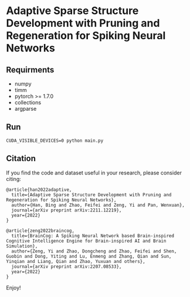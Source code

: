 # Adaptive Sparse Structure Development with Pruning and Regeneration for Spiking Neural Networks #

## Requirments ##
* numpy
* timm
* pytorch >= 1.7.0
* collections
* argparse

## Run ##

```CUDA_VISIBLE_DEVICES=0 python main.py```

## Citation ##
If you find the code and dataset useful in your research, please consider citing:
```
@article{han2022adaptive,
  title={Adaptive Sparse Structure Development with Pruning and Regeneration for Spiking Neural Networks},
  author={Han, Bing and Zhao, Feifei and Zeng, Yi and Pan, Wenxuan},
  journal={arXiv preprint arXiv:2211.12219},
  year={2022}
}
  
@article{zeng2022braincog,
  title={BrainCog: A Spiking Neural Network based Brain-inspired Cognitive Intelligence Engine for Brain-inspired AI and Brain Simulation},
  author={Zeng, Yi and Zhao, Dongcheng and Zhao, Feifei and Shen, Guobin and Dong, Yiting and Lu, Enmeng and Zhang, Qian and Sun, Yinqian and Liang, Qian and Zhao, Yuxuan and others},
  journal={arXiv preprint arXiv:2207.08533},
  year={2022}
}
```

Enjoy!
